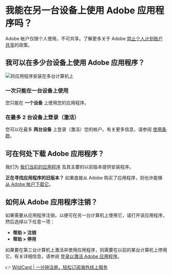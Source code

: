 # 我能在另一台设备上使用 Adobe 应用程序吗？

Adobe 帐户仅限个人使用，不可共享。了解更多关于 Adobe [禁止个人计划账户共享](https://helpx.adobe.com/cn/manage-account/using/policy-account-sharing.html)的政策。

## 我可以在多少台设备上使用 Adobe 应用程序？

![将应用程序安装在多台计算机上](https://helpx-prod.scene7.com/is/image/HelpxProdLoc/install-signin-use-computers-adobe-apps-26?%24pjpeg%24&amp;jpegSize=300&amp;wid=1667)

### 一次只能在一台设备上使用

您只能在 **一个设备** 上使用您的应用程序。

### 在最多 2 台设备上登录（激活）

您可以在最多 **两台设备** 上登录（激活）您的帐户。有关更多信息，请参阅 [使用条款](https://www.adobe.com/cn/legal/licenses-terms.html)。

## 可在何处下载 Adobe 应用程序？

我们为 [我们当前的应用程序](https://helpx.adobe.com/cn/download-install/kb/download-availability.html) 及其主要的以前版本提供安装程序。

**正在寻找应用程序的旧版本？** 如果直接从 Adobe 购买了应用程序，则也许能够 [从 Adobe 帐户下载它](https://helpx.adobe.com/cn/download-install/kb/downloaded-older-app.html)。

## 如何从 Adobe 应用程序注销？

如果需要从应用程序注销，以便可在另一台计算机上使用它，请打开该应用程序，然后选择以下任意一项：

- **帮助 > 注销**
- **帮助 > 停用**

如果要在第三台计算机上激活并使用应用程序，则需要在以前的某台计算机上停用它。有关详细信息，请参阅 [登录以激活 Adobe 应用程序](https://helpx.adobe.com/cn/download-install/kb/activate-deactivate-products.html)。

👉 [WildCard | 一分钟注册，轻松订阅海外线上服务](https://bbtdd.com/WildCard)